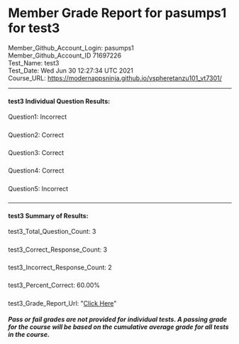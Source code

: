 # Member Grade Report for pasumps1 for test3  
   
Member_Github_Account_Login: pasumps1  
Member_Github_Account_ID 71697226  
Test_Name: test3  
Test_Date: Wed Jun 30 12:27:34 UTC 2021  
Course_URL: https://modernappsninja.github.io/vspheretanzu101_vt7301/  
   
---  
#### test3 Individual Question Results:  
Question1: Incorrect  
#####  
Question2: Correct  
#####  
Question3: Correct  
#####  
Question4: Correct  
#####  
Question5: Incorrect  
#####  
---  
#### test3 Summary of Results:  
test3_Total_Question_Count: 3  
#####  
test3_Correct_Response_Count: 3  
#####  
test3_Incorrect_Response_Count: 2  
#####  
test3_Percent_Correct: 60.00%  
#####  
test3_Grade_Report_Url: "[Click Here](https://github.com/modernappsninjas/pasumps1/blob/main/static/userdata/courses/vspheretanzu101_vt7301/grade_report.pr1182.test3.md)"
##### Pass or fail grades are not provided for individual tests. A passing grade for the course will be based on the cumulative average grade for all tests in the course.  
